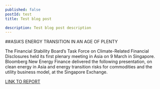 ```yaml
---
published: false 
postId: test
title: Test blog post

description: Test blog post description
---
```


##ASIA’S ENERGY TRANSITION IN AN AGE OF PLENTY

The Financial Stability Board’s Task Force on Climate-Related Financial Disclosures held its first plenary meeting in Asia on 9 March in Singapore. Bloomberg New Energy Finance delivered the following presentation, on clean energy in Asia and energy transition risks for commodities and the utility business model, at the Singapore Exchange.

[LINK TO REPORT](https://data.bloomberglp.com/bnef/sites/4/2016/03/BNEF_2016-03-09-FSB-TCFD-Singapore_presentation_final.pdf)
